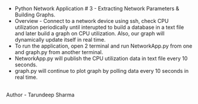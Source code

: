 * Python Network Application # 3 - Extracting Network Parameters & Building Graphs.
* Overview - Connect to a network device using ssh, check CPU utilization periodically until interupted to build a database in a text file and later build a graph on CPU utilization. Also, our graph will dynamically update itself in real time.  
* To run the application, open 2 terminal and run NetworkApp.py from one and graph.py from another terminal.
* NetworkApp.py will publish the CPU utilization data in text file every 10 seconds.
* graph.py will continue to plot graph by polling data every 10 seconds in real time.

<br>
Author - Tarundeep Sharma
